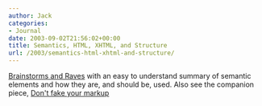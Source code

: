 ```yaml
---
author: Jack
categories:
- Journal
date: 2003-09-02T21:56:02+00:00
title: Semantics, HTML, XHTML, and Structure
url: /2003/semantics-html-xhtml-and-structure/
---
```


[Brainstorms and Raves][1] with an easy to understand summary of semantic elements and how they are, and should be, used. Also see the companion piece, [Don't fake your markup][2]

 [1]: http://brainstormsandraves.com/articles/semantics/structure/
 [2]: http://brainstormsandraves.com/archives/2002/05/14/dont_fake_your_markup_accessibility_issues_for_css/